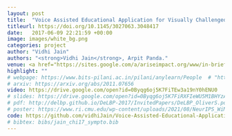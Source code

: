 ```yaml
---
layout: post
title:  "Voice Assisted Educational Application for Visually Challenged "
titleurl: https://doi.org/10.1145/3027063.3048417
date:   2017-06-09 22:21:59 +00:00
image: images/white_bg.png
categories: project
author: "Vidhi Jain"
authors: "<strong>Vidhi Jain</strong>, Arpit Panda."
venue: <a href="https://sites.google.com/a/ariseimpact.org/www/in-brief-about-us"> ARISE Impact </a>, a non-profit organization
highlight: ""
# webpage: https://www.bits-pilani.ac.in/pilani/anylearn/People  # "https://sites.google.com/andrew.cmu.edu/ttp/home"
# arxiv: https://arxiv.org/abs/2011.07656
video: https://drive.google.com/open?id=0Byqg6oj5K7FiTEw3a19nY0hENU0
# slides: https://drive.google.com/open?id=0Byqg6oj5K7FiRXFIeWU5M1BHYzA
# pdf: http://delbp.github.io/DeLBP-2017/InvitedPapers/DeLBP_OliverS.pdf
# poster: https://www.ri.cmu.edu/wp-content/uploads/2021/08/NeurIPS_WiML.pdf
code: https://github.com/vidhiJain/Voice-Assisted-Educational-Application-for-Visually-Challenged.git
# bibtex: bibs/jain_chi17_sympto.bib
---
```

